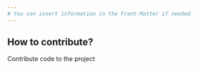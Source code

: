 ```yaml
---
# You can insert information in the Front-Matter if needed
---
```


## How to contribute?

Contribute code to the project
